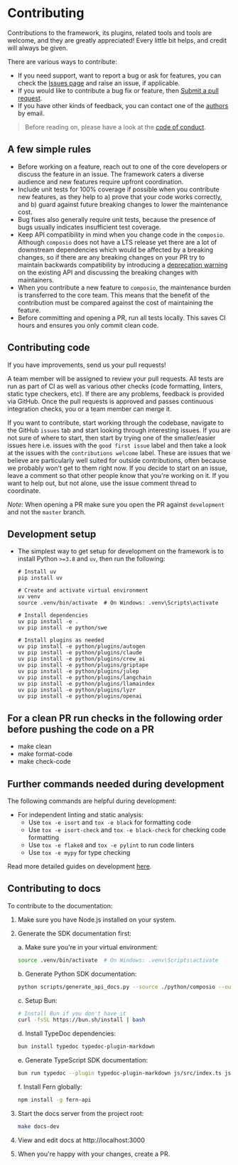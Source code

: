 # Contributing

Contributions to the framework, its plugins, related tools and tools are welcome, and they are greatly appreciated! Every little bit helps, and credit will always be given.

There are various ways to contribute:

- If you need support, want to report a bug or ask for features, you can check the [Issues page](https://github.com/composiohq/composio/issues) and raise an issue, if applicable.
- If you would like to contribute a bug fix or feature, then [Submit a pull request](https://github.com/composiohq/composio/pulls).
- If you have other kinds of feedback, you can contact one of the [authors](https://github.com/composiohq/composio/blob/master/AUTHORS.md) by email.

> Before reading on, please have a look at the [code of conduct](https://github.com/composiohq/composio/blob/master/CODE_OF_CONDUCT.md).

## A few simple rules

- Before working on a feature, reach out to one of the core developers or discuss the feature in an issue. The framework caters a diverse audience and new features require upfront coordination.
- Include unit tests for 100% coverage if possible when you contribute new features, as they help to a) prove that your code works correctly, and b) guard against future breaking changes to lower the maintenance cost.
- Bug fixes also generally require unit tests, because the presence of bugs usually indicates insufficient test coverage.
- Keep API compatibility in mind when you change code in the `composio`. Although `composio` does not have a LTS release yet there are a lot of downstream dependencies which would be affected by a breaking changes, so if there are any breaking changes on your PR try to maintain backwards compatibility by introducing a [deprecation warning](https://github.com/composiohq/composio/blob/master/python/composio/utils/decorators.py#L15) on the existing API and discussing the breaking changes with maintainers.
- When you contribute a new feature to `composio`, the maintenance burden is transferred to the core team. This means that the benefit of the contribution must be compared against the cost of maintaining the feature.
- Before committing and opening a PR, run all tests locally. This saves CI hours and ensures you only commit clean code.

## Contributing code

If you have improvements, send us your pull requests!

A team member will be assigned to review your pull requests. All tests are run as part of CI as well as various other checks (code formatting, linters, static type checkers, etc). If there are any problems, feedback is provided via GitHub. Once the pull requests is approved and passes continuous integration checks, you or a team member can merge it.

If you want to contribute, start working through the codebase, navigate to the GitHub `issues` tab and start looking through interesting issues. If you are not sure of where to start, then start by trying one of the smaller/easier issues here i.e. issues with the `good first issue` label and then take a look at the issues with the `contributions welcome` label. These are issues that we believe are particularly well suited for outside contributions, often because we probably won't get to them right now. If you decide to start on an issue, leave a comment so that other people know that you're working on it. If you want to help out, but not alone, use the issue comment thread to coordinate.

*Note:* When opening a PR make sure you open the PR against `development` and not the `master` branch.

## Development setup

- The simplest way to get setup for development on the framework is to install Python `>=3.8` and `uv`, then run the following:

      # Install uv
      pip install uv
      
      # Create and activate virtual environment
      uv venv
      source .venv/bin/activate  # On Windows: .venv\Scripts\activate
      
      # Install dependencies
      uv pip install -e .
      uv pip install -e python/swe
      
      # Install plugins as needed
      uv pip install -e python/plugins/autogen
      uv pip install -e python/plugins/claude
      uv pip install -e python/plugins/crew_ai
      uv pip install -e python/plugins/griptape
      uv pip install -e python/plugins/julep
      uv pip install -e python/plugins/langchain
      uv pip install -e python/plugins/llamaindex
      uv pip install -e python/plugins/lyzr
      uv pip install -e python/plugins/openai

##  For a clean PR run checks in the following order before pushing the code on a PR

- make clean
- make format-code
- make check-code

## Further commands needed during development

The following commands are helpful during development:

- For independent linting and static analysis:
  - Use `tox -e isort` and `tox -e black` for formatting code
  - Use `tox -e isort-check` and `tox -e black-check` for checking code formatting
  - Use `tox -e flake8` and `tox -e pylint` to run code linters
  - Use `tox -e mypy` for type checking

Read more detailed guides on development [here](python/docs/development.md).

## Contributing to docs

To contribute to the documentation:

1. Make sure you have Node.js installed on your system.

2. Generate the SDK documentation first:
   
   a. Make sure you're in your virtual environment:
   ```bash
   source .venv/bin/activate  # On Windows: .venv\Scripts\activate
   ```
   
   b. Generate Python SDK documentation:
   ```bash
   python scripts/generate_api_docs.py --source ./python/composio --output ./fern/sdk
   ```
   
   c. Setup Bun:
   ```bash
   # Install Bun if you don't have it
   curl -fsSL https://bun.sh/install | bash
   ```
   
   d. Install TypeDoc dependencies:
   ```bash
   bun install typedoc typedoc-plugin-markdown
   ```
   
   e. Generate TypeScript SDK documentation:
   ```bash
   bun run typedoc --plugin typedoc-plugin-markdown js/src/index.ts js/src/sdk/index.ts --out ./fern/sdk/composio/js --skipErrorChecking
   ```
   
   f. Install Fern globally:
   ```bash
   npm install -g fern-api
   ```

3. Start the docs server from the project root:
   ```bash
   make docs-dev
   ```

4. View and edit docs at http://localhost:3000

5. When you're happy with your changes, create a PR.

